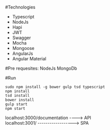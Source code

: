 #Technologies
- Typescript
- NodeJs
- Hapi
- JWT
- Swagger
- Mocha
- Mongoose
- AngularJs
- Angular Material

#Pre requesites:
    NodeJs
    MongoDb

#Run

`sudo npm install -g bower gulp tsd typescript` <br />
`npm install`  <br />
`tsd install`  <br />
`bower install` <br />
`gulp start`  <br />
`npm start`   <br />


localhost:3000/documentation  ----> API <br />
localhost:3001/ ------------------> SPA 


 

